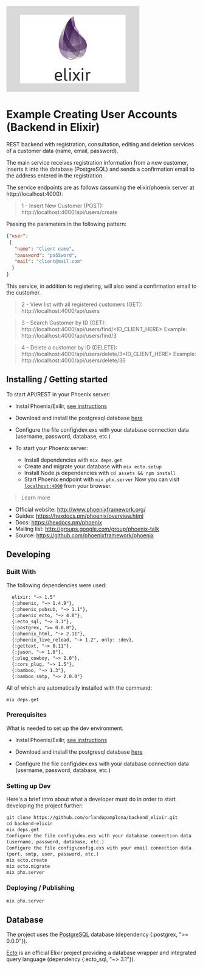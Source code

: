 ![Logo of the project](./images/logo.png)

# Example Creating User Accounts (Backend in Elixir)

REST backend with registration, consultation, editing and deletion services of a customer data (name, email, password).

The main service receives registration information from a new customer, inserts it into the database (PostgreSQL) and sends a confirmation email to the address entered in the registration.

The service endpoints are as follows (assuming the elixir/phoenix server at http://localhost:4000):

> 1 - Insert New Customer (POST):
http://localhost:4000/api/users/create

Passing the parameters in the following pattern:
```json
{"user":
 {  
   "name": "Client name",
   "password": "pa55word",
   "mail": "client@mail.com"
  }
}
```
This service, in addition to registering, will also send a confirmation email to the customer.

> 2 - View list with all registered customers (GET):
http://localhost:4000/api/users

> 3 - Search Customer by ID (GET):
http://localhost:4000/api/users/find/<ID_CLIENT_HERE>
Example:
http://localhost:4000/api/users/find/3

> 4 - Delete a customer by ID (DELETE):
http://localhost:4000/api/users/delete/3<ID_CLIENT_HERE>
Example:
http://localhost:4000/api/users/delete/36

## Installing / Getting started

To start API/REST in your Phoenix server:

- Instal Phoenix/Exilir, [see instructions](https://hexdocs.pm/phoenix/installation.html)

- Download and install the postgresql database [here](http://www.postgresqltutorial.com/install-postgresql/)

- Configure the file config\dev.exs with your database connection data (username, password, database, etc.)

- To start your Phoenix server:

  * Install dependencies with `mix deps.get`
  * Create and migrate your database with `mix ecto.setup`
  * Install Node.js dependencies with `cd assets && npm install`
  * Start Phoenix endpoint with `mix phx.server`
  Now you can visit [`localhost:4000`](http://localhost:4000) from your browser.

> Learn more

  * Official website: http://www.phoenixframework.org/
  * Guides: https://hexdocs.pm/phoenix/overview.html
  * Docs: https://hexdocs.pm/phoenix
  * Mailing list: http://groups.google.com/group/phoenix-talk
  * Source: https://github.com/phoenixframework/phoenix

## Developing

### Built With

The following dependencies were used:

      elixir: "~> 1.5"
      {:phoenix, "~> 1.4.9"},
      {:phoenix_pubsub, "~> 1.1"},
      {:phoenix_ecto, "~> 4.0"},
      {:ecto_sql, "~> 3.1"},
      {:postgrex, ">= 0.0.0"},
      {:phoenix_html, "~> 2.11"},
      {:phoenix_live_reload, "~> 1.2", only: :dev},
      {:gettext, "~> 0.11"},
      {:jason, "~> 1.0"},
      {:plug_cowboy, "~> 2.0"},
      {:cors_plug, "~> 1.5"},
      {:bamboo, "~> 1.3"},
      {:bamboo_smtp, "~> 2.0.0"}

All of which are automatically installed with the command:
```shell
mix deps.get
```

### Prerequisites
What is needed to set up the dev environment.

- Instal Phoenix/Exilir, [see instructions](https://hexdocs.pm/phoenix/installation.html)

- Download and install the postgresql database [here](http://www.postgresqltutorial.com/install-postgresql/)

- Configure the file config\dev.exs with your database connection data (username, password, database, etc.)

### Setting up Dev

Here's a brief intro about what a developer must do in order to start developing
the project further:

```shell
git clone https://github.com/orlandopamplona/backend_elixir.git
cd backend-elixir
mix deps.get
Configure the file config\dev.exs with your database connection data (username, password, database, etc.)
Configure the file config\config.exs with your email connection data (port, smtp, user, password, etc.)
mix ecto.create
mix ecto.migrate
mix phx.server
```

### Deploying / Publishing

```shell
mix phx.server
```

## Database

The project uses the [PostgreSQL](https://www.postgresql.org) database (dependency {:postgrex, ">= 0.0.0"}).

[Ecto](https://elixirschool.com/en/lessons/ecto/basics/) is an official Elixir project providing a database wrapper and integrated query language (dependency {:ecto_sql, "~> 3.1"}).
